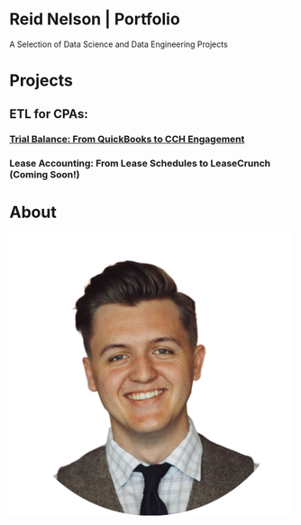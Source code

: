 # Reid Nelson | Portfolio
A Selection of Data Science and Data Engineering Projects

# Projects

## ETL for CPAs:
### [Trial Balance: From QuickBooks to CCH Engagement](https://github.com/jacxson/Trial-Balance-Formatting)
### Lease Accounting: From Lease Schedules to LeaseCrunch (Coming Soon!) 

# About
![](/images/profile_image.png)
